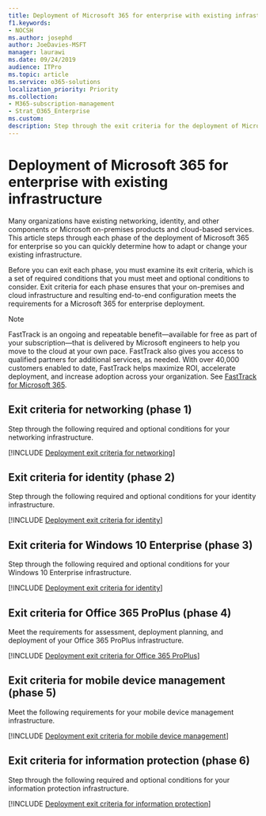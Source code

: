 ```yaml
---
title: Deployment of Microsoft 365 for enterprise with existing infrastructure
f1.keywords:
- NOCSH
ms.author: josephd
author: JoeDavies-MSFT
manager: laurawi
ms.date: 09/24/2019
audience: ITPro
ms.topic: article
ms.service: o365-solutions
localization_priority: Priority
ms.collection: 
- M365-subscription-management
- Strat_O365_Enterprise
ms.custom: 
description: Step through the exit criteria for the deployment of Microsoft 365 for enterprise when you have existing infrastructure.
---
```


# Deployment of Microsoft 365 for enterprise with existing infrastructure

Many organizations have existing networking, identity, and other components or Microsoft on-premises products and cloud-based services. This article steps through each phase of the deployment of Microsoft 365 for enterprise so you can quickly determine how to adapt or change your existing infrastructure.

Before you can exit each phase, you must examine its exit criteria, which is a set of required conditions that you must meet and optional conditions to consider. Exit criteria for each phase ensures that your on-premises and cloud infrastructure and resulting end-to-end configuration meets the requirements for a Microsoft 365 for enterprise deployment.

> [!Note] 
> FastTrack is an ongoing and repeatable benefit—available for free as part of your subscription—that is delivered by Microsoft engineers to help you move to the cloud at your own pace. FastTrack also gives you access to qualified partners for additional services, as needed. With over 40,000 customers enabled to date, FastTrack helps maximize ROI, accelerate deployment, and increase adoption across your organization. See [FastTrack for Microsoft 365](https://fasttrack.microsoft.com/microsoft365).

## Exit criteria for networking (phase 1)

Step through the following required and optional conditions for your networking infrastructure.

[!INCLUDE [Deployment exit criteria for networking](./includes/deployment-exit-criteria-networking.md)]

## Exit criteria for identity (phase 2)

Step through the following required and optional conditions for your identity infrastructure.

[!INCLUDE [Deployment exit criteria for identity](./includes/deployment-exit-criteria-identity.md)]

## Exit criteria for Windows 10 Enterprise (phase 3)

Step through the following required and optional conditions for your Windows 10 Enterprise infrastructure.

[!INCLUDE [Deployment exit criteria for identity](./includes/deployment-exit-criteria-windows10.md)]

## Exit criteria for Office 365 ProPlus (phase 4)

Meet the requirements for assessment, deployment planning, and deployment of your Office 365 ProPlus infrastructure.

[!INCLUDE [Deployment exit criteria for Office 365 ProPlus](./includes/deployment-exit-criteria-office365proplus.md)]

## Exit criteria for mobile device management (phase 5)

Meet the following requirements for your mobile device management infrastructure.

[!INCLUDE [Deployment exit criteria for mobile device management](./includes/deployment-exit-criteria-mobility.md)]

## Exit criteria for information protection (phase 6)

Step through the following required and optional conditions for your information protection infrastructure.

[!INCLUDE [Deployment exit criteria for information protection](./includes/deployment-exit-criteria-infoprotect.md)]

